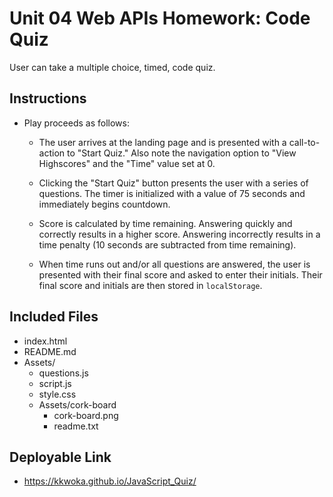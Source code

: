# Unit 04 Web APIs Homework: Code Quiz

User can take a multiple choice, timed, code quiz.


## Instructions

* Play proceeds as follows:

  * The user arrives at the landing page and is presented with a call-to-action to "Start Quiz." Also note the navigation option to "View Highscores" and the "Time" value set at 0.

  * Clicking the "Start Quiz" button presents the user with a series of questions. The timer is initialized with a value of 75 seconds and immediately begins countdown.

  * Score is calculated by time remaining. Answering quickly and correctly results in a higher score. Answering incorrectly results in a time penalty (10 seconds are subtracted from time remaining).

  * When time runs out and/or all questions are answered, the user is presented with their final score and asked to enter their initials. Their final score and initials are then stored in `localStorage`.

## Included Files
* index.html
* README.md
* Assets/
    * questions.js
    * script.js
    * style.css
    * Assets/cork-board
        * cork-board.png
        * readme.txt


## Deployable Link

* https://kkwoka.github.io/JavaScript_Quiz/

